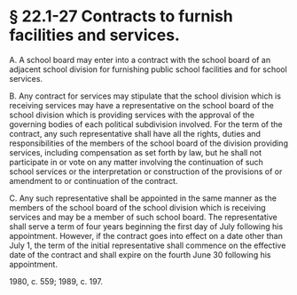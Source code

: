 # § 22.1-27 Contracts to furnish facilities and services.

<p>A. A school board may enter into a contract with the school board of an adjacent school division for furnishing public school facilities and for school services.</p><p>B. Any contract for services may stipulate that the school division which is receiving services may have a representative on the school board of the school division which is providing services with the approval of the governing bodies of each political subdivision involved. For the term of the contract, any such representative shall have all the rights, duties and responsibilities of the members of the school board of the division providing services, including compensation as set forth by law, but he shall not participate in or vote on any matter involving the continuation of such school services or the interpretation or construction of the provisions of or amendment to or continuation of the contract.</p><p>C. Any such representative shall be appointed in the same manner as the members of the school board of the school division which is receiving services and may be a member of such school board. The representative shall serve a term of four years beginning the first day of July following his appointment. However, if the contract goes into effect on a date other than July 1, the term of the initial representative shall commence on the effective date of the contract and shall expire on the fourth June 30 following his appointment.</p><p>1980, c. 559; 1989, c. 197.</p>